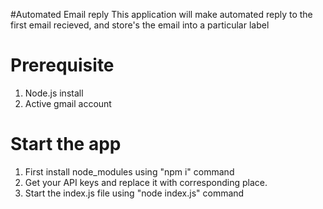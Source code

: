 #Automated Email reply 
This application will make automated reply to the first email recieved, and store's the email into a particular label

# Prerequisite
1. Node.js install
2. Active gmail account

# Start the app
1. First install node_modules using "npm i" command
2. Get your API keys and replace it with corresponding place.
3. Start the index.js file using "node index.js" command
